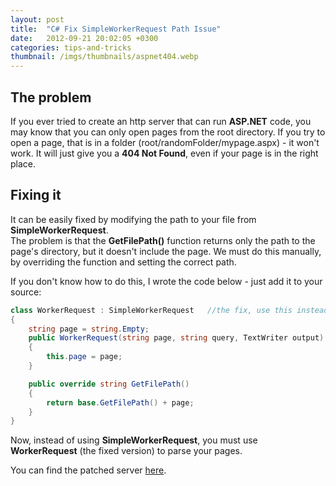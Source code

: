 ```yaml
---
layout: post
title:  "C# Fix SimpleWorkerRequest Path Issue"
date:   2012-09-21 20:02:05 +0300
categories: tips-and-tricks
thumbnail: /imgs/thumbnails/aspnet404.webp
---
```


## The problem

If you ever tried to create an http server that can run **ASP.NET** code, you may know that you can only open pages from the root directory. If you try to open a page, that is in a folder (root/randomFolder/mypage.aspx) - it won't work. It will just give you a **404 Not Found**, even if your page is in the right place.

## Fixing it

It can be easily fixed by modifying the path to your file from **SimpleWorkerRequest**.  
The problem is that the **GetFilePath()** function returns only the path to the page's directory, but it doesn't include the page. We must do this manually, by overriding the function and setting the correct path.

If you don't know how to do this, I wrote the code below - just add it to your source:

```csharp
class WorkerRequest : SimpleWorkerRequest   //the fix, use this instead of SimpleWorkerRequest
{
	string page = string.Empty;
	public WorkerRequest(string page, string query, TextWriter output) : base(page, query, output)
	{
		this.page = page;   
	}

	public override string GetFilePath()
	{
		return base.GetFilePath() + page;
	}
}
```

Now, instead of using **SimpleWorkerRequest**, you must use **WorkerRequest** (the fixed version) to parse your pages.

You can find the patched server [here](http://www.codingvision.net/networking/c-http-server-with-aspnet/).